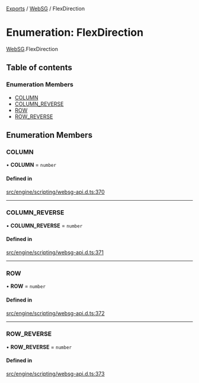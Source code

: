 [Exports](../modules.md) / [WebSG](../modules/websg) / FlexDirection

# Enumeration: FlexDirection

[WebSG](../modules/WebSG.md).FlexDirection

## Table of contents

### Enumeration Members

- [COLUMN](WebSG.FlexDirection.md#column)
- [COLUMN_REVERSE](WebSG.FlexDirection.md#column_reverse)
- [ROW](WebSG.FlexDirection.md#row)
- [ROW_REVERSE](WebSG.FlexDirection.md#row_reverse)

## Enumeration Members

### COLUMN

• **COLUMN** = `number`

#### Defined in

[src/engine/scripting/websg-api.d.ts:370](https://github.com/matrix-org/thirdroom/blob/1005fb3d/src/engine/scripting/websg-api.d.ts#L370)

---

### COLUMN_REVERSE

• **COLUMN_REVERSE** = `number`

#### Defined in

[src/engine/scripting/websg-api.d.ts:371](https://github.com/matrix-org/thirdroom/blob/1005fb3d/src/engine/scripting/websg-api.d.ts#L371)

---

### ROW

• **ROW** = `number`

#### Defined in

[src/engine/scripting/websg-api.d.ts:372](https://github.com/matrix-org/thirdroom/blob/1005fb3d/src/engine/scripting/websg-api.d.ts#L372)

---

### ROW_REVERSE

• **ROW_REVERSE** = `number`

#### Defined in

[src/engine/scripting/websg-api.d.ts:373](https://github.com/matrix-org/thirdroom/blob/1005fb3d/src/engine/scripting/websg-api.d.ts#L373)
